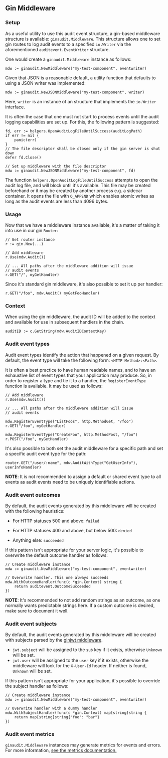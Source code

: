 ## Gin Middleware

### Setup

As a useful utility to use this audit event structure, a gin-based middleware structure is available:
`ginaudit.Middleware`. This structure allows one to set gin routes to log audit events to a
specified `io.Writer` via the aforementioned `auditevent.EventWriter` structure.

One would create a `ginaudit.Middleware` instance as follows:

```golang
mdw := ginaudit.NewMiddleware("my-test-component", eventwriter)
```

Given that JSON is a reasonable default, a utility function that defaults to using
a JSON writer was implemented:

```golang
mdw := ginaudit.NewJSONMiddleware("my-test-component", writer)
```

Here, `writer` is an instance of an structure that implements the `io.Writer` interface.

It is often the case that one must not start to process events until the audit logging
capabilities are set up. For this, the following pattern is suggested:

```golang
fd, err := helpers.OpenAuditLogFileUntilSuccess(auditLogPath)
if err != nil {
    panic(err)
}
// The file descriptor shall be closed only if the gin server is shut down
defer fd.Close()

// Set up middleware with the file descriptor
mdw := ginaudit.NewJSONMiddleware("my-test-component", fd)
```

The function `helpers.OpenAuditLogFileUntilSuccess` attempts to open the audit log
file, and will block until it's available. This file may be created beforehand or it
may be created by another process e.g. a sidecar container. It opens the file with
`O_APPEND` which enables atomic writes as long as the audit events are less than 4096 bytes.

### Usage

Now that we have a middleware instance available, it's a matter of taking it into
use in our gin `Router`:

```golang
// Get router instance
r := gin.New(...)

// Add middleware
r.Use(mdw.Audit())

// ... All paths after the middleware addition will issue
// audit events
r.GET("/", myGetHandler)
```

Since it's standard gin middleware, it's also possible to set it up per handler:

```golang
r.GET("/foo", mdw.Audit() myGetFooHandler)
```

### Context

When using the gin middleware, the audit ID will be added to the context and available for use in subsequent handlers in the chain.

```golang
auditID := c.GetString(mdw.AuditIDContextKey)
```

### Audit event types

Audit event types identify the action that happened on a given request.
By default, the event type will take the following form: `<HTTP Method>:<Path>`.

It is often a best practice to have human readable names, and to have an exhaustive
list of event types that your application may produce. So, in order to
register a type and tie it to a handler, the `RegisterEventType` function is available.
It may be used as follows:

```golang
// Add middleware
r.Use(mdw.Audit())

// ... All paths after the middleware addition will issue
// audit events

mdw.RegisterEventType("ListFoos", http.MethodGet, "/foo")
r.GET("/foo", myGetHandler)

mdw.RegisterEventType("CreateFoo", http.MethodPost, "/foo")
r.POST("/foo", myGetHandler)
```

It's also possible to both set the audit middleware for a specific path and
set a specific audit event type for the path:

```golang
router.GET("/user/:name", mdw.AuditWithType("GetUserInfo"), userInfoHandler)
```

**NOTE**: It is not recommended to assign a default or shared event type
to all events as audit events need to be uniquely identifiable
actions.

### Audit event outcomes

By default, the audit events generated by this middleware will be created
with the following heuristics:

* For HTTP statuses 500 and above: `failed`

* For HTTP statuses 400 and above, but below 500: `denied`

* Anything else: `succeeded`

If this pattern isn't appropriate for your server logic, it's possible to overwrite
the default outcome handler as follows:

```golang
// Create middleware instance
mdw := ginaudit.NewMiddleware("my-test-component", eventwriter)

// Overwrite handler. This one always succeeds
mdw.WithOutcomeHandler(func(c *gin.Context) string {
    return auditevent.OutcomeSucceeded
})
```

**NOTE**: It's recommended to not add random strings as an outcome, as one
normally wants predictable strings here. If a custom outcome is desired, make
sure to document it well.

### Audit event subjects

By default, the audit events generated by this middleware will be created with subjects parsed by the [ginjwt middleware](github.com/metal-toolbox/hollow-toolbox/ginjwt).

* `jwt.subject` will be assigned to the `sub` key if it exists, otherwise `Unknown` will be set.
* `jwt.user` will be assigned to the `user` key if it exists, otherwise the middleware will
  look for the `X-User-Id` header.  If neither is found, `Unknown` will be set.

If this pattern isn't appropriate for your application, it's possible to override the subject
handler as follows:

```golang
// Create middleware instance
mdw := ginaudit.NewMiddleware("my-test-component", eventwriter)

// Overwrite handler with a dummy handler
mdw.WithSubjectHandler(func(c *gin.Context) map[string]string {
    return map[string]string{"foo": "bar"}
})
```

### Audit event metrics

`ginaudit.Middleware` instances may generate metrics for events and errors.
For more information, [see the metrics documentation.](metrics.md)